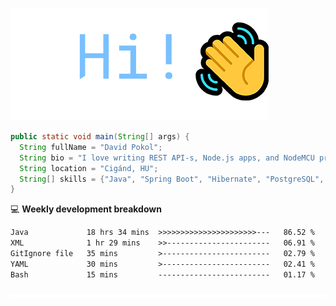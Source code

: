 ![Hi!](assets/images/hi.png)

```java
public static void main(String[] args) {
  String fullName = "David Pokol";
  String bio = "I love writing REST API-s, Node.js apps, and NodeMCU programs";
  String location = "Cigánd, HU";
  String[] skills = {"Java", "Spring Boot", "Hibernate", "PostgreSQL", "Git"};
}
```

💻 **Weekly development breakdown**
<!--START_SECTION:waka-->

```txt
Java             18 hrs 34 mins  >>>>>>>>>>>>>>>>>>>>>>---   86.52 %
XML              1 hr 29 mins    >>-----------------------   06.91 %
GitIgnore file   35 mins         >------------------------   02.79 %
YAML             30 mins         >------------------------   02.41 %
Bash             15 mins         -------------------------   01.17 %
```

<!--END_SECTION:waka-->

![footer](assets/images/footer.png)
